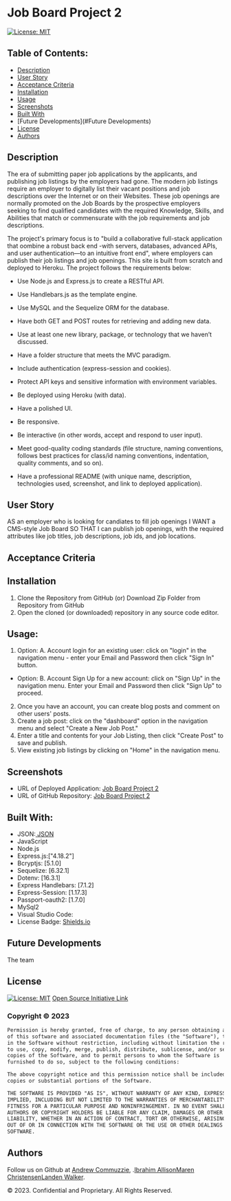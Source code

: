 # Job Board Project 2
[![License: MIT](https://img.shields.io/badge/License-MIT-yellow.svg)](https://opensource.org/licenses/MIT)

## Table of Contents:
- [Description](#Description)
- [User Story](#User-Story)
- [Acceptance Criteria](#Acceptance-Criteria)
- [Installation](#Installation)
- [Usage](#Usage)
- [Screenshots](#Screenshots)
- [Built With](#Built-With)
- [Future Developments](#Future Developments)
- [License](#License)
- [Authors](#Authors)


## Description

The era of submitting paper job applications by the applicants, and publishing job listings by the employers had gone. The modern job listings require an employer to digitally list their vacant positions and job descriptions over the Internet or on their Websites. These job openings are normally promoted on the Job Boards by the prospective employers seeking to find qualified candidates with the required Knowledge, Skills, and Abilities that match or commensurate with the job requirements and job descriptions.

The project's primary focus is to "build a collaborative full-stack application that oombine a robust back end -with servers, databases, advanced APIs, and user authentication—to an intuitive front end", where employers can publish their job listings and job openings. This site is built from scratch and deployed to Heroku. The project follows the requirements below:

- Use Node.js and Express.js to create a RESTful API.

- Use Handlebars.js as the template engine.

- Use MySQL and the Sequelize ORM for the database.

- Have both GET and POST routes for retrieving and adding new data.

- Use at least one new library, package, or technology that we haven’t discussed.

- Have a folder structure that meets the MVC paradigm.

- Include authentication (express-session and cookies).

- Protect API keys and sensitive information with environment variables.

- Be deployed using Heroku (with data).

- Have a polished UI.

- Be responsive.

- Be interactive (in other words, accept and respond to user input).

- Meet good-quality coding standards (file structure, naming conventions, follows best practices for class/id naming conventions, indentation, quality comments, and so on).

- Have a professional README (with unique name, description, technologies used, screenshot, and link to deployed application).

## User Story

AS an employer who is looking for candiates to fill job openings
I WANT a CMS-style Job Board
SO THAT I can publish job openings, with the required attributes like job titles, job descriptions, job ids, and job locations.

## Acceptance Criteria



## Installation
1. Clone the Repository from GitHub 
(or) Download Zip Folder from Repository from GitHub
2. Open the cloned (or downloaded) repository in any source code editor.

## Usage:

1. Option: A. Account login for an existing user: click on "login" in the navigation menu - enter your Email and Password then click "Sign In" button.
- Option: B. Account Sign Up for a new account: click on "Sign Up" in the navigation menu. Enter your Email and Password then click "Sign Up" to proceed.
2. Once you have an account, you can create blog posts and comment on other users' posts.
3. Create a job post: click on the "dashboard" option in the navigation menu and select "Create a New Job Post."
4. Enter a title and contents for your Job Listing, then click "Create Post" to save and publish.
5. View existing job listings by clicking on "Home" in the navigation menu.


## Screenshots

- URL of Deployed Application: [Job Board Project 2]()
- URL of GitHub Repository: [Job Board Project 2](http://www.github.com/mj470/job-board-project-2)


## Built With:

- JSON:[ JSON](https://www.npmjs.com/package/json)
- JavaScript
- Node.js 
- Express.js:["4.18.2"]
- Bcryptjs: [5.1.0]
- Sequelize: [6.32.1]
- Dotenv: [16.3.1]
- Express Handlebars: [7.1.2]
- Express-Session: [1.17.3]
- Passport-oauth2: [1.7.0]
- MySql2
- Visual Studio Code:
- License Badge: [Shields.io](https://shields.io/)

## Future Developments

The team

## License
  
[![License: MIT](https://img.shields.io/badge/License-MIT-yellow.svg)](https://opensource.org/licenses/MIT) [Open Source Initiative Link](https://opensource.org/licenses/MIT)

### Copyright © 2023 
```md
Permission is hereby granted, free of charge, to any person obtaining a copy
of this software and associated documentation files (the "Software"), to deal
in the Software without restriction, including without limitation the rights
to use, copy, modify, merge, publish, distribute, sublicense, and/or sell
copies of the Software, and to permit persons to whom the Software is
furnished to do so, subject to the following conditions:

The above copyright notice and this permission notice shall be included in all
copies or substantial portions of the Software.

THE SOFTWARE IS PROVIDED "AS IS", WITHOUT WARRANTY OF ANY KIND, EXPRESS OR
IMPLIED, INCLUDING BUT NOT LIMITED TO THE WARRANTIES OF MERCHANTABILITY,
FITNESS FOR A PARTICULAR PURPOSE AND NONINFRINGEMENT. IN NO EVENT SHALL THE
AUTHORS OR COPYRIGHT HOLDERS BE LIABLE FOR ANY CLAIM, DAMAGES OR OTHER
LIABILITY, WHETHER IN AN ACTION OF CONTRACT, TORT OR OTHERWISE, ARISING FROM,
OUT OF OR IN CONNECTION WITH THE SOFTWARE OR THE USE OR OTHER DEALINGS IN THE
SOFTWARE.
```

## Authors

Follow us on Github at [Andrew Commuzzie](https://github.com/AComuzzie), .[Ibrahim Allison](https://github.com/IbrahimAllison)[Maren Christensen](https://github.com/mj470)[Landen Walker](https://github.com/lwalker107).

© 2023. Confidential and Proprietary. All Rights Reserved.